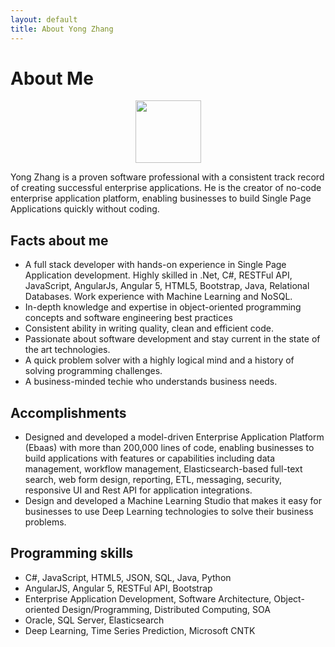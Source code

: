 ```yaml
---
layout: default
title: About Yong Zhang
---
```


<div class="post">
	<h1 class="pageTitle">About Me</h1>
	<div align="center">
	<img src="{{ '/assets/img/yong-small.jpg' | prepend: site.baseurl }}" height="100" width="105" alt="">
	</div>
	<p>Yong Zhang is a proven software professional with a consistent track record of
	creating successful enterprise applications. He is the creator of no-code
enterprise application platform, enabling businesses to build Single Page Applications quickly without coding.
</p>
	<h2>Facts about me</h2>
	<ul>
		<li>A full stack developer with hands-on experience in Single Page Application development. Highly skilled in .Net, C#, RESTFul API, JavaScript, AngularJs, Angular 5, HTML5, Bootstrap, Java, Relational Databases. Work experience with Machine Learning and NoSQL.</li>
		<li>In-depth knowledge and expertise in object-oriented programming concepts and software engineering best practices</li>
		<li>Consistent ability in writing quality, clean and efficient code.</li>
  		<li>Passionate about software development and stay current in the state of the art technologies.</li>
  		<li>A quick problem solver with a highly logical mind and a history of solving programming challenges.</li>
		<li>A business-minded techie who understands business needs.</li>
  	</ul>
	<h2>Accomplishments</h2>
	<ul>
		<li>Designed and developed a model-driven Enterprise Application Platform (Ebaas) with more than 200,000 lines of code, enabling businesses to build applications with features or capabilities including data management, workflow management, Elasticsearch-based full-text search, web form design, reporting, ETL, messaging, security, responsive UI and Rest API for application integrations.</li>
  		<li>Design and developed a Machine Learning Studio that makes it easy for businesses to use Deep Learning technologies to solve their business problems.</li>
  	</ul>
	<h2>Programming skills</h2>
	<ul>
		<li>C#, JavaScript, HTML5, JSON, SQL, Java, Python</li>
  		<li>AngularJS, Angular 5, RESTFul API, Bootstrap</li>
		<li>Enterprise Application Development, Software Architecture, Object-oriented Design/Programming, Distributed Computing, SOA</li>
		<li>Oracle, SQL Server, Elasticsearch</li>
		<li>Deep Learning, Time Series Prediction, Microsoft CNTK</li>
  	</ul>
</div>
